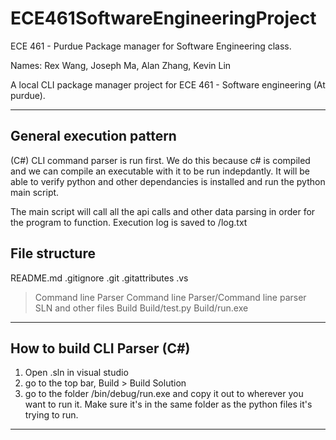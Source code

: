 # ECE461SoftwareEngineeringProject
 ECE 461 - Purdue Package manager for Software Engineering class.

Names: Rex Wang, Joseph Ma, Alan Zhang, Kevin Lin

A local CLI package manager project for ECE 461 - Software engineering (At purdue). 


---

## General execution pattern

(C#) CLI command parser is run first. We do this because c# is compiled and we can compile an executable with it to be run indepdantly. It will be able to verify python and other dependancies is installed and run the python main script.

The main script will call all the api calls and other data parsing in order for the program to function. Execution log is saved to /log.txt

## File structure

README.md
.gitignore
.git
.gitattributes
.vs
>Command line Parser
>Command line Parser/Command line parser SLN and other files
>Build
>Build/test.py
>Build/run.exe

---

## How to build CLI Parser (C#)

1. Open .sln in visual studio
2. go to the top bar, Build > Build Solution
3. go to the folder /bin/debug/run.exe and copy it out to wherever you want to run it. Make sure it's in the same folder as the python files it's trying to run.

---





